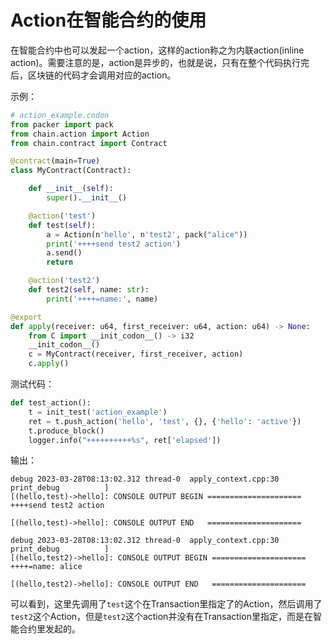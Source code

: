 # Action在智能合约的使用

在智能合约中也可以发起一个action，这样的action称之为内联action(inline action)。需要注意的是，action是异步的，也就是说，只有在整个代码执行完后，区块链的代码才会调用对应的action。

示例：

```python
# action_example.codon
from packer import pack
from chain.action import Action
from chain.contract import Contract

@contract(main=True)
class MyContract(Contract):

    def __init__(self):
        super().__init__()

    @action('test')
    def test(self):
        a = Action(n'hello', n'test2', pack("alice"))
        print('++++send test2 action')
        a.send()
        return

    @action('test2')
    def test2(self, name: str):
        print('++++=name:', name)

@export
def apply(receiver: u64, first_receiver: u64, action: u64) -> None:
    from C import __init_codon__() -> i32
    __init_codon__()
    c = MyContract(receiver, first_receiver, action)
    c.apply()
```

测试代码：

```python
def test_action():
    t = init_test('action_example')
    ret = t.push_action('hello', 'test', {}, {'hello': 'active'})
    t.produce_block()
    logger.info("++++++++++%s", ret['elapsed'])
```

输出：

```
debug 2023-03-28T08:13:02.312 thread-0  apply_context.cpp:30          print_debug          ]
[(hello,test)->hello]: CONSOLE OUTPUT BEGIN =====================
++++send test2 action

[(hello,test)->hello]: CONSOLE OUTPUT END   =====================

debug 2023-03-28T08:13:02.312 thread-0  apply_context.cpp:30          print_debug          ] 
[(hello,test2)->hello]: CONSOLE OUTPUT BEGIN =====================
++++=name: alice

[(hello,test2)->hello]: CONSOLE OUTPUT END   =====================
```
可以看到，这里先调用了`test`这个在Transaction里指定了的Action，然后调用了`test2`这个Action，但是`test2`这个action并没有在Transaction里指定，而是在智能合约里发起的。

